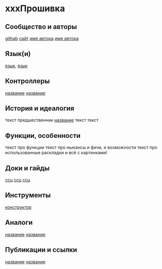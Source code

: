 # хххПрошивка

## Сообщество и авторы
[githab](ссылка)
[сайт](ссылка)
[имя автора](ссылка) 
[имя автора](ссылка)

## Язык(и)
[язык](ссылка), [язык](ссылка)

## Контроллеры
[название](ссылка)
[название](ссылка)

## История и идеалогия 
текст 
предшественник [название](ссылка)
текст 
текст 

## Функции, особенности
текст про функции
текст про ньюансы и фичи, и возможности
текст про использованные раскладки
и всё с картинками!

## Доки и гайды
[ссц](ссылка) 
[ссц](ссылка) 
[ссц](ссылка) 

## Инструменты
[конструктор](ссылка) 

## Аналоги
[название](ссылка) 
[название](ссылка) 

## Публикации и ссылки
[название](ссылка) 
[название](ссылка)
